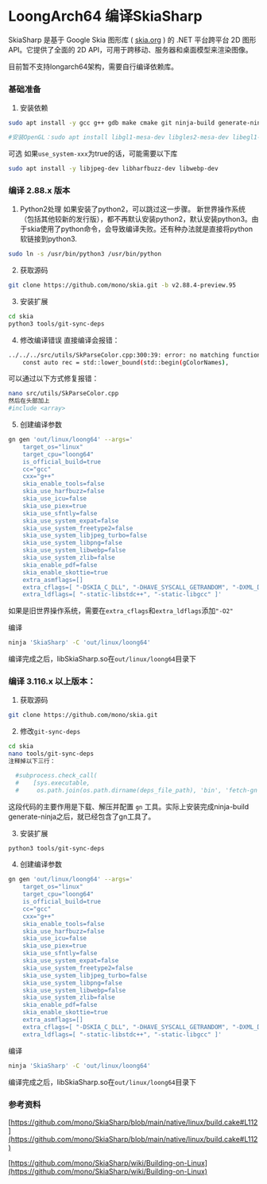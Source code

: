# LoongArch64 编译SkiaSharp
SkiaSharp 是基于 Google Skia 图形库 ( [skia.org](https://skia.org/) ) 的 .NET 平台跨平台 2D 图形 API。它提供了全面的 2D API，可用于跨移动、服务器和桌面模型来渲染图像。

目前暂不支持longarch64架构，需要自行编译依赖库。

### 基础准备
1. 安装依赖

```bash
sudo apt install -y gcc g++ gdb make cmake git ninja-build generate-ninja libx11-dev libxcursor-dev libfontconfig1-dev libgl1-mesa-dev

#安装OpenGL：sudo apt install libgl1-mesa-dev libgles2-mesa-dev libegl1-mesa-dev
```
可选
如果`use_system-xxx`为true的话，可能需要以下库

```bash
sudo apt install -y libjpeg-dev libharfbuzz-dev libwebp-dev
```


### 编译 2.88.x 版本
1. Python2处理
如果安装了python2，可以跳过这一步骤。
新世界操作系统（包括其他较新的发行版），都不再默认安装python2，默认安装python3。由于skia使用了python命令，会导致编译失败。还有种办法就是直接将python软链接到python3.

```bash
sudo ln -s /usr/bin/python3 /usr/bin/python
```
2. 获取源码

```bash
git clone https://github.com/mono/skia.git -b v2.88.4-preview.95
```
3. 安装扩展

```bash
cd skia
python3 tools/git-sync-deps
```
4. 修改编译错误
直接编译会报错：

```bash
../../../src/utils/SkParseColor.cpp:300:39: error: no matching function for call to 'begin'
    const auto rec = std::lower_bound(std::begin(gColorNames),
```
可以通过以下方式修复报错：

```bash
nano src/utils/SkParseColor.cpp
然后在头部加上
#include <array>
```

5. 创建编译参数

```bash
gn gen 'out/linux/loong64' --args='
    target_os="linux"
    target_cpu="loong64"
    is_official_build=true
    cc="gcc"
    cxx="g++"
    skia_enable_tools=false
    skia_use_harfbuzz=false
    skia_use_icu=false
    skia_use_piex=true
    skia_use_sfntly=false
    skia_use_system_expat=false
    skia_use_system_freetype2=false
    skia_use_system_libjpeg_turbo=false
    skia_use_system_libpng=false
    skia_use_system_libwebp=false
    skia_use_system_zlib=false
    skia_enable_pdf=false
    skia_enable_skottie=true
    extra_asmflags=[]
    extra_cflags=[ "-DSKIA_C_DLL", "-DHAVE_SYSCALL_GETRANDOM", "-DXML_DEV_URANDOM" ]
    extra_ldflags=[ "-static-libstdc++", "-static-libgcc" ]'
```
如果是旧世界操作系统，需要在`extra_cflags`和`extra_ldflags`添加`"-O2"`

编译

```bash
ninja 'SkiaSharp' -C 'out/linux/loong64'
```
编译完成之后，libSkiaSharp.so在`out/linux/loong64`目录下



### 编译 3.116.x 以上版本：
1. 获取源码

```bash
git clone https://github.com/mono/skia.git
```
2. 修改`git-sync-deps`

```bash
cd skia
nano tools/git-sync-deps
注释掉以下三行：

  #subprocess.check_call(
  #    [sys.executable,
  #     os.path.join(os.path.dirname(deps_file_path), 'bin', 'fetch-gn')])
```
这段代码的主要作用是下载、解压并配置 `gn` 工具。实际上安装完成ninja-build generate-ninja之后，就已经包含了gn工具了。

3. 安装扩展

```bash
python3 tools/git-sync-deps
```
4. 创建编译参数

```bash
gn gen 'out/linux/loong64' --args='
    target_os="linux"
    target_cpu="loong64"
    is_official_build=true
    cc="gcc"
    cxx="g++"
    skia_enable_tools=false
    skia_use_harfbuzz=false
    skia_use_icu=false
    skia_use_piex=true
    skia_use_sfntly=false
    skia_use_system_expat=false
    skia_use_system_freetype2=false
    skia_use_system_libjpeg_turbo=false
    skia_use_system_libpng=false
    skia_use_system_libwebp=false
    skia_use_system_zlib=false
    skia_enable_pdf=false
    skia_enable_skottie=true
    extra_asmflags=[]
    extra_cflags=[ "-DSKIA_C_DLL", "-DHAVE_SYSCALL_GETRANDOM", "-DXML_DEV_URANDOM" ]
    extra_ldflags=[ "-static-libstdc++", "-static-libgcc" ]'
```
编译

```bash
ninja 'SkiaSharp' -C 'out/linux/loong64'
```
编译完成之后，libSkiaSharp.so在`out/linux/loong64`目录下



### 参考资料
[https://github.com/mono/SkiaSharp/blob/main/native/linux/build.cake#L112](https://github.com/mono/SkiaSharp/blob/main/native/linux/build.cake#L112)

[https://github.com/mono/SkiaSharp/wiki/Building-on-Linux](https://github.com/mono/SkiaSharp/wiki/Building-on-Linux)
